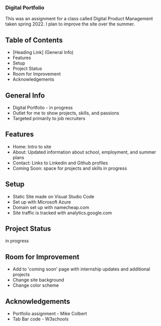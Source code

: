 ### Digital Portfolio
This was an assignment for a class called Digital Product Management taken spring 2022. I plan to improve the site over the summer. 

## Table of Contents
- [Heading Link] (General Info)
- Features
- Setup
- Project Status
- Room for Improvement
- Acknowledgements

## General Info
- Digital Portfolio - in progress
- Outlet for me to show projects, skills, and passions
- Targeted primarily to job recruiters

## Features
- Home: Intro to site
- About: Updated information about school, employment, and summer plans
- Contact: Links to Linkedin and Github profiles
- Coming Soon: space for projects and skills in progress 

## Setup
-  Static Site made on Visual Studio Code
-  Set up with Microsoft Azure 
-  Domain set up with namecheap.com
-  Site traffic is tracked with analytics.google.com

## Project Status
in progress

## Room for Improvement
- Add to 'coming soon' page with internship updates and additional projects
- Change site background 
- Change color scheme 

## Acknowledgements
- Portfolio assignment - Mike Colbert 
- Tab Bar code - W3schools





